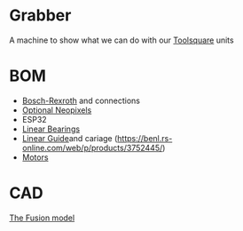 # Grabber
A machine to show what we can do with our [Toolsquare](www.toolsquare.io) units

# BOM
* [Bosch-Rexroth](https://benl.rs-online.com/web/c/engineering-materials-industrial-hardware/structural-systems/) and connections
* [Optional Neopixels](https://www.adafruit.com/product/1138?length=1)
* ESP32
* [Linear Bearings](https://benl.rs-online.com/web/p/products/2346942/)
* [Linear Guide](https://benl.rs-online.com/web/p/products/4485449/)and cariage (https://benl.rs-online.com/web/p/products/3752445/)
* [Motors](https://www.amazon.nl/gp/product/B06Y2BSCL7/ref=ppx_yo_dt_b_asin_title_o00_s00?ie=UTF8&psc=1)

# CAD
[The Fusion model](https://a360.co/3LaAgMf)

